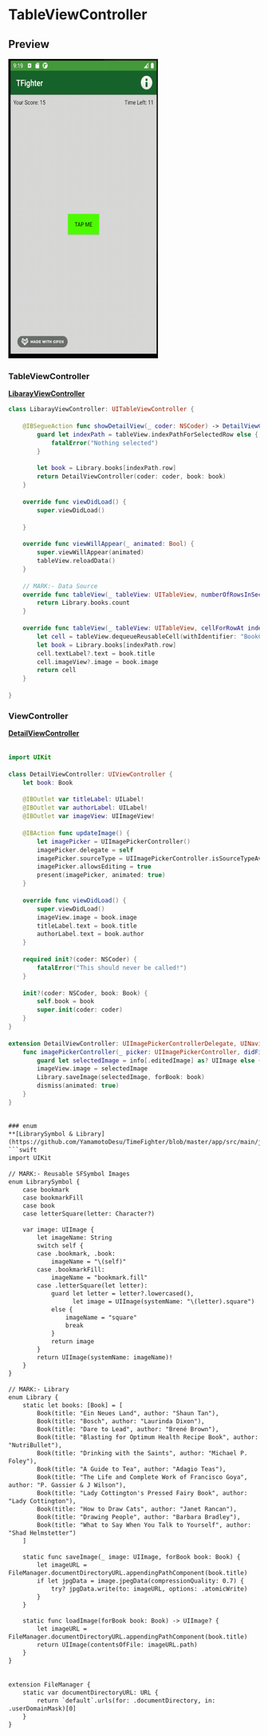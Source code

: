 # TableViewController  
## Preview  
<img src="https://github.com/YamamotoDesu/TimeFighter/blob/master/app/src/main/java/gif/2021-08-29%2009.19.30.gif" width="300" height="600">


### TableViewController   
**[LibarayViewController](https://github.com/YamamotoDesu/TimeFighter/blob/master/app/src/main/java/com/codewithkyo/timefighter/MainActivity.kt)**    
```swift  
class LibarayViewController: UITableViewController {

    @IBSegueAction func showDetailView(_ coder: NSCoder) -> DetailViewController? {
        guard let indexPath = tableView.indexPathForSelectedRow else {
            fatalError("Nothing selected")
        }
        
        let book = Library.books[indexPath.row]
        return DetailViewController(coder: coder, book: book)
    }
    
    override func viewDidLoad() {
        super.viewDidLoad()

    }
    
    override func viewWillAppear(_ animated: Bool) {
        super.viewWillAppear(animated)
        tableView.reloadData()
    }

    // MARK:- Data Source
    override func tableView(_ tableView: UITableView, numberOfRowsInSection section: Int) -> Int {
        return Library.books.count
    }
    
    override func tableView(_ tableView: UITableView, cellForRowAt indexPath: IndexPath) -> UITableViewCell {
        let cell = tableView.dequeueReusableCell(withIdentifier: "BookCell", for: indexPath)
        let book = Library.books[indexPath.row]
        cell.textLabel?.text = book.title
        cell.imageView?.image = book.image
        return cell
    }

}

```  

### ViewController   
**[DetailViewController](https://github.com/YamamotoDesu/TimeFighter/blob/master/app/src/main/java/com/codewithkyo/timefighter/MainActivity.kt)**    
```swift  

import UIKit

class DetailViewController: UIViewController {
    let book: Book
    
    @IBOutlet var titleLabel: UILabel!
    @IBOutlet var authorLabel: UILabel!
    @IBOutlet var imageView: UIImageView!
    
    @IBAction func updateImage() {
        let imagePicker = UIImagePickerController()
        imagePicker.delegate = self
        imagePicker.sourceType = UIImagePickerController.isSourceTypeAvailable(.camera) ? .camera : .photoLibrary
        imagePicker.allowsEditing = true
        present(imagePicker, animated: true)
    }
    
    override func viewDidLoad() {
        super.viewDidLoad()
        imageView.image = book.image
        titleLabel.text = book.title
        authorLabel.text = book.author
    }
    
    required init?(coder: NSCoder) {
        fatalError("This should never be called!")
    }
    
    init?(coder: NSCoder, book: Book) {
        self.book = book
        super.init(coder: coder)
    }
}

extension DetailViewController: UIImagePickerControllerDelegate, UINavigationControllerDelegate {
    func imagePickerController(_ picker: UIImagePickerController, didFinishPickingMediaWithInfo info: [UIImagePickerController.InfoKey : Any]) {
        guard let selectedImage = info[.editedImage] as? UIImage else { return }
        imageView.image = selectedImage
        Library.saveImage(selectedImage, forBook: book)
        dismiss(animated: true)
    }
}

```

```  

### enum
**[LibrarySymbol & Library](https://github.com/YamamotoDesu/TimeFighter/blob/master/app/src/main/java/com/codewithkyo/timefighter/MainActivity.kt)**    
```swift  
import UIKit

// MARK:- Reusable SFSymbol Images
enum LibrarySymbol {
    case bookmark
    case bookmarkFill
    case book
    case letterSquare(letter: Character?)
    
    var image: UIImage {
        let imageName: String
        switch self {
        case .bookmark, .book:
            imageName = "\(self)"
        case .bookmarkFill:
            imageName = "bookmark.fill"
        case .letterSquare(let letter):
            guard let letter = letter?.lowercased(),
                  let image = UIImage(systemName: "\(letter).square")
            else {
                imageName = "square"
                break
            }
            return image
        }
        return UIImage(systemName: imageName)!
    }
}

// MARK:- Library
enum Library {
    static let books: [Book] = [
        Book(title: "Ein Neues Land", author: "Shaun Tan"),
        Book(title: "Bosch", author: "Laurinda Dixon"),
        Book(title: "Dare to Lead", author: "Brené Brown"),
        Book(title: "Blasting for Optimum Health Recipe Book", author: "NutriBullet"),
        Book(title: "Drinking with the Saints", author: "Michael P. Foley"),
        Book(title: "A Guide to Tea", author: "Adagio Teas"),
        Book(title: "The Life and Complete Work of Francisco Goya", author: "P. Gassier & J Wilson"),
        Book(title: "Lady Cottington's Pressed Fairy Book", author: "Lady Cottington"),
        Book(title: "How to Draw Cats", author: "Janet Rancan"),
        Book(title: "Drawing People", author: "Barbara Bradley"),
        Book(title: "What to Say When You Talk to Yourself", author: "Shad Helmstetter")
    ]
    
    static func saveImage(_ image: UIImage, forBook book: Book) {
        let imageURL = FileManager.documentDirectoryURL.appendingPathComponent(book.title)
        if let jpgData = image.jpegData(compressionQuality: 0.7) {
            try? jpgData.write(to: imageURL, options: .atomicWrite)
        }
    }
    
    static func loadImage(forBook book: Book) -> UIImage? {
        let imageURL = FileManager.documentDirectoryURL.appendingPathComponent(book.title)
        return UIImage(contentsOfFile: imageURL.path)
    }
}


extension FileManager {
    static var documentDirectoryURL: URL {
        return `default`.urls(for: .documentDirectory, in: .userDomainMask)[0]
    }
}

```  
